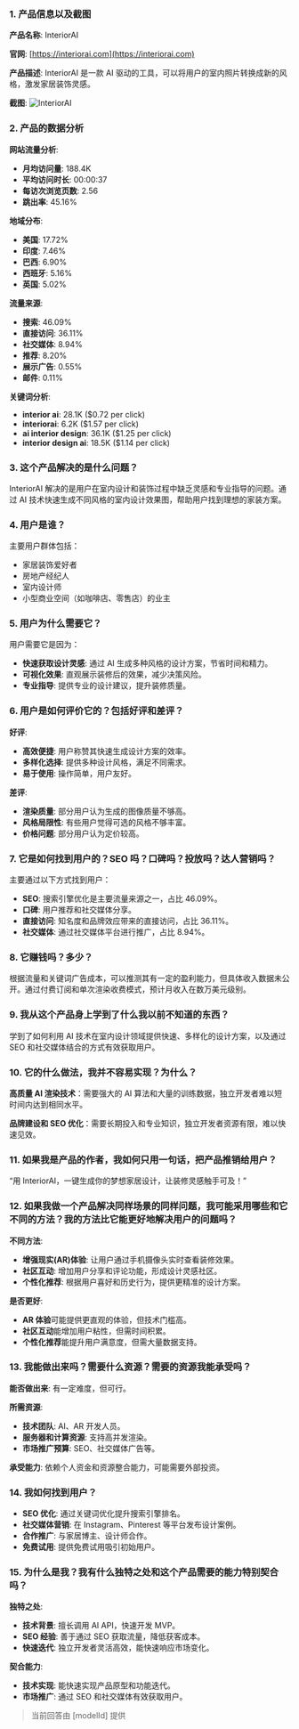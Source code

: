 ### 1. 产品信息以及截图

**产品名称**: InteriorAI

**官网**: [https://interiorai.com](https://interiorai.com)

**产品描述**: InteriorAI 是一款 AI 驱动的工具，可以将用户的室内照片转换成新的风格，激发家居装饰灵感。

**截图**: ![InteriorAI](https://cdn-images.toolify.ai/image/bafb3f8562cde3b73eb76720906c7330.jpeg)

### 2. 产品的数据分析

**网站流量分析**:
- **月均访问量**: 188.4K
- **平均访问时长**: 00:00:37
- **每访次浏览页数**: 2.56
- **跳出率**: 45.16%

**地域分布**:
- **美国**: 17.72%
- **印度**: 7.46%
- **巴西**: 6.90%
- **西班牙**: 5.16%
- **英国**: 5.02%

**流量来源**:
- **搜索**: 46.09%
- **直接访问**: 36.11%
- **社交媒体**: 8.94%
- **推荐**: 8.20%
- **展示广告**: 0.55%
- **邮件**: 0.11%

**关键词分析**:
- **interior ai**: 28.1K ($0.72 per click)
- **interiorai**: 6.2K ($1.57 per click)
- **ai interior design**: 36.1K ($1.25 per click)
- **interior design ai**: 18.5K ($1.14 per click)

### 3. 这个产品解决的是什么问题？

InteriorAI 解决的是用户在室内设计和装饰过程中缺乏灵感和专业指导的问题。通过 AI 技术快速生成不同风格的室内设计效果图，帮助用户找到理想的家装方案。

### 4. 用户是谁？

主要用户群体包括：
- 家居装饰爱好者
- 房地产经纪人
- 室内设计师
- 小型商业空间（如咖啡店、零售店）的业主

### 5. 用户为什么需要它？

用户需要它是因为：
- **快速获取设计灵感**: 通过 AI 生成多种风格的设计方案，节省时间和精力。
- **可视化效果**: 直观展示装修后的效果，减少决策风险。
- **专业指导**: 提供专业的设计建议，提升装修质量。

### 6. 用户是如何评价它的？包括好评和差评？

**好评**:
- **高效便捷**: 用户称赞其快速生成设计方案的效率。
- **多样化选择**: 提供多种设计风格，满足不同需求。
- **易于使用**: 操作简单，用户友好。

**差评**:
- **渲染质量**: 部分用户认为生成的图像质量不够高。
- **风格局限性**: 有些用户觉得可选的风格不够丰富。
- **价格问题**: 部分用户认为定价较高。

### 7. 它是如何找到用户的？SEO 吗？口碑吗？投放吗？达人营销吗？

主要通过以下方式找到用户：
- **SEO**: 搜索引擎优化是主要流量来源之一，占比 46.09%。
- **口碑**: 用户推荐和社交媒体分享。
- **直接访问**: 知名度和品牌效应带来的直接访问，占比 36.11%。
- **社交媒体**: 通过社交媒体平台进行推广，占比 8.94%。

### 8. 它赚钱吗？多少？

根据流量和关键词广告成本，可以推测其有一定的盈利能力，但具体收入数据未公开。通过付费订阅和单次渲染收费模式，预计月收入在数万美元级别。

### 9. 我从这个产品身上学到了什么我以前不知道的东西？

学到了如何利用 AI 技术在室内设计领域提供快速、多样化的设计方案，以及通过 SEO 和社交媒体结合的方式有效获取用户。

### 10. 它的什么做法，我并不容易实现？为什么？

**高质量 AI 渲染技术**：需要强大的 AI 算法和大量的训练数据，独立开发者难以短时间内达到相同水平。

**品牌建设和 SEO 优化**：需要长期投入和专业知识，独立开发者资源有限，难以快速见效。

### 11. 如果我是产品的作者，我如何只用一句话，把产品推销给用户？

“用 InteriorAI，一键生成你的梦想家居设计，让装修灵感触手可及！”

### 12. 如果我做一个产品解决同样场景的同样问题，我可能采用哪些和它不同的方法？我的方法比它能更好地解决用户的问题吗？

**不同方法**:
- **增强现实(AR)体验**: 让用户通过手机摄像头实时查看装修效果。
- **社区互动**: 增加用户分享和评论功能，形成设计灵感社区。
- **个性化推荐**: 根据用户喜好和历史行为，提供更精准的设计方案。

**是否更好**:
- **AR 体验**可能提供更直观的体验，但技术门槛高。
- **社区互动**能增加用户粘性，但需时间积累。
- **个性化推荐**能提升用户满意度，但需大量数据支持。

### 13. 我能做出来吗？需要什么资源？需要的资源我能承受吗？

**能否做出来**: 有一定难度，但可行。

**所需资源**:
- **技术团队**: AI、AR 开发人员。
- **服务器和计算资源**: 支持高并发渲染。
- **市场推广预算**: SEO、社交媒体广告等。

**承受能力**: 依赖个人资金和资源整合能力，可能需要外部投资。

### 14. 我如何找到用户？

- **SEO 优化**: 通过关键词优化提升搜索引擎排名。
- **社交媒体营销**: 在 Instagram、Pinterest 等平台发布设计案例。
- **合作推广**: 与家居博主、设计师合作。
- **免费试用**: 提供免费试用吸引初始用户。

### 15. 为什么是我？我有什么独特之处和这个产品需要的能力特别契合吗？

**独特之处**:
- **技术背景**: 擅长调用 AI API，快速开发 MVP。
- **SEO 经验**: 善于通过 SEO 获取流量，降低获客成本。
- **快速迭代**: 独立开发者灵活高效，能快速响应市场变化。

**契合能力**:
- **技术实现**: 能快速实现产品原型和功能迭代。
- **市场推广**: 通过 SEO 和社交媒体有效获取用户。

> 当前回答由 [modelId] 提供